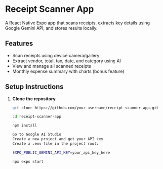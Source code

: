 # Receipt Scanner App

A React Native Expo app that scans receipts, extracts key details using Google Gemini API, and stores results locally.

## Features

- Scan receipts using device camera/gallery
- Extract vendor, total, tax, date, and category using AI
- View and manage all scanned receipts
- Monthly expense summary with charts (bonus feature)

## Setup Instructions

1. **Clone the repository**

   ```bash
   git clone https://github.com/your-username/receipt-scanner-app.git

   cd receipt-scanner-app

   npm install

   Go to Google AI Studio
   Create a new project and get your API key
   Create a .env file in the project root:

   EXPO_PUBLIC_GEMINI_API_KEY=your_api_key_here

   npx expo start
   ```
